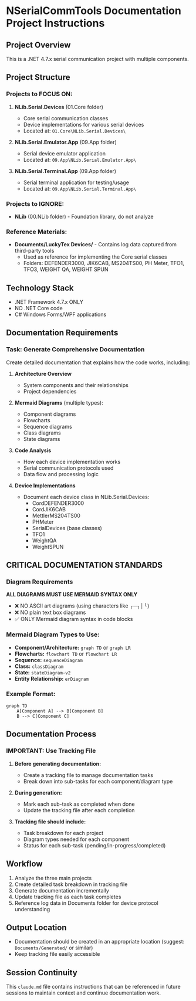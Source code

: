 # NSerialCommTools Documentation Project Instructions

## Project Overview
This is a .NET 4.7.x serial communication project with multiple components.

## Project Structure

### Projects to FOCUS ON:
1. **NLib.Serial.Devices** (01.Core folder)
   - Core serial communication classes
   - Device implementations for various serial devices
   - Located at: `01.Core\NLib.Serial.Devices\`

2. **NLib.Serial.Emulator.App** (09.App folder)
   - Serial device emulator application
   - Located at: `09.App\NLib.Serial.Emulator.App\`

3. **NLib.Serial.Terminal.App** (09.App folder)
   - Serial terminal application for testing/usage
   - Located at: `09.App\NLib.Serial.Terminal.App\`

### Projects to IGNORE:
- **NLib** (00.NLib folder) - Foundation library, do not analyze

### Reference Materials:
- **Documents/LuckyTex Devices/** - Contains log data captured from third-party tools
  - Used as reference for implementing the Core serial classes
  - Folders: DEFENDER3000, JIK6CAB, MS204TS00, PH Meter, TFO1, TFO3, WEIGHT QA, WEIGHT SPUN

## Technology Stack
- .NET Framework 4.7.x ONLY
- NO .NET Core code
- C# Windows Forms/WPF applications

## Documentation Requirements

### Task: Generate Comprehensive Documentation

Create detailed documentation that explains how the code works, including:

1. **Architecture Overview**
   - System components and their relationships
   - Project dependencies

2. **Mermaid Diagrams** (multiple types):
   - Component diagrams
   - Flowcharts
   - Sequence diagrams
   - Class diagrams
   - State diagrams

3. **Code Analysis**
   - How each device implementation works
   - Serial communication protocols used
   - Data flow and processing logic

4. **Device Implementations**
   - Document each device class in NLib.Serial.Devices:
     - CordDEFENDER3000
     - CordJIK6CAB
     - MettlerMS204TS00
     - PHMeter
     - SerialDevices (base classes)
     - TFO1
     - WeightQA
     - WeightSPUN

## CRITICAL DOCUMENTATION STANDARDS

### Diagram Requirements
**ALL DIAGRAMS MUST USE MERMAID SYNTAX ONLY**
- ❌ NO ASCII art diagrams (using characters like ┌─┐│└)
- ❌ NO plain text box diagrams
- ✅ ONLY Mermaid diagram syntax in code blocks

### Mermaid Diagram Types to Use:
- **Component/Architecture:** `graph TD` or `graph LR`
- **Flowcharts:** `flowchart TD` or `flowchart LR`
- **Sequence:** `sequenceDiagram`
- **Class:** `classDiagram`
- **State:** `stateDiagram-v2`
- **Entity Relationship:** `erDiagram`

### Example Format:
```mermaid
graph TD
    A[Component A] --> B[Component B]
    B --> C[Component C]
```

## Documentation Process

### IMPORTANT: Use Tracking File
1. **Before generating documentation:**
   - Create a tracking file to manage documentation tasks
   - Break down into sub-tasks for each component/diagram type

2. **During generation:**
   - Mark each sub-task as completed when done
   - Update the tracking file after each completion

3. **Tracking file should include:**
   - Task breakdown for each project
   - Diagram types needed for each component
   - Status for each sub-task (pending/in-progress/completed)

## Workflow
1. Analyze the three main projects
2. Create detailed task breakdown in tracking file
3. Generate documentation incrementally
4. Update tracking file as each task completes
5. Reference log data in Documents folder for device protocol understanding

## Output Location
- Documentation should be created in an appropriate location (suggest: `Documents/Generated/` or similar)
- Keep tracking file easily accessible

## Session Continuity
This `claude.md` file contains instructions that can be referenced in future sessions to maintain context and continue documentation work.
